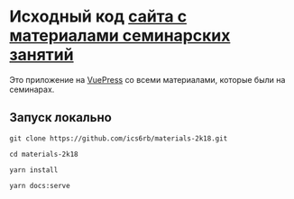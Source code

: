 # Исходный код [сайта с материалами семинарских занятий](https://ics6rb.netlify.com/)

Это приложение на [VuePress](https://vuepress.vuejs.org/) со всеми материалами, которые были на семинарах.

## Запуск локально

`git clone https://github.com/ics6rb/materials-2k18.git`

`cd materials-2k18`

`yarn install`

`yarn docs:serve`
